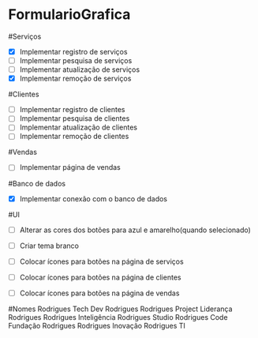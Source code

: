 # FormularioGrafica
#Serviços
- [x] Implementar registro de serviços
- [ ] Implementar pesquisa de serviços
- [ ] Implementar atualização de serviços
- [x] Implementar remoção de serviços

#Clientes
- [ ] Implementar registro de clientes
- [ ] Implementar pesquisa de clientes
- [ ] Implementar atualização de clientes
- [ ] Implementar remoção de clientes

#Vendas
- [ ] Implementar página de vendas

#Banco de dados
- [x] Implementar conexão com o banco de dados

#UI
- [ ] Alterar as cores dos botões para azul e amarelho(quando selecionado)
- [ ] Criar tema branco
- [ ] Colocar ícones para botões na página de serviços
- [ ] Colocar ícones para botões na página de clientes
- [ ] Colocar ícones para botões na página de vendas


#Nomes
Rodrigues Tech
Dev Rodrigues
Rodrigues Project
Liderança Rodrigues
Rodrigues Inteligência
Rodrigues Studio
Rodrigues Code
Fundação Rodrigues
Rodrigues Inovação
Rodrigues TI
